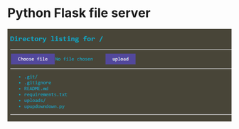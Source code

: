# Python Flask file server

<p align="center">
    <img src="https://raw.githubusercontent.com/4d4c/upupdowndown/master/README.png">
</p>
